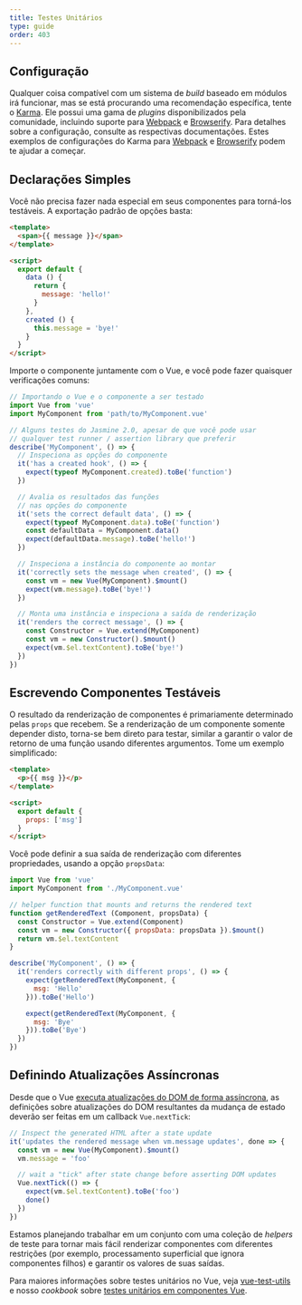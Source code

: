 ```yaml
---
title: Testes Unitários
type: guide
order: 403
---
```


## Configuração

Qualquer coisa compatível com um sistema de _build_ baseado em módulos irá funcionar, mas se está procurando uma recomendação específica, tente o [Karma](http://karma-runner.github.io). Ele possui uma gama de _plugins_ disponibilizados pela comunidade, incluindo suporte para [Webpack](https://github.com/webpack/karma-webpack) e [Browserify](https://github.com/Nikku/karma-browserify). Para detalhes sobre a configuração, consulte as respectivas documentações. Estes exemplos de configurações do Karma para [Webpack](https://github.com/vuejs-templates/webpack/blob/master/template/test/unit/karma.conf.js) e [Browserify](https://github.com/vuejs-templates/browserify/blob/master/template/karma.conf.js) podem te ajudar a começar.

## Declarações Simples

Você não precisa fazer nada especial em seus componentes para torná-los testáveis. A exportação padrão de opções basta:

``` html
<template>
  <span>{{ message }}</span>
</template>

<script>
  export default {
    data () {
      return {
        message: 'hello!'
      }
    },
    created () {
      this.message = 'bye!'
    }
  }
</script>
```

Importe o componente juntamente com o Vue, e você pode fazer quaisquer verificações comuns:

``` js
// Importando o Vue e o componente a ser testado
import Vue from 'vue'
import MyComponent from 'path/to/MyComponent.vue'

// Alguns testes do Jasmine 2.0, apesar de que você pode usar
// qualquer test runner / assertion library que preferir
describe('MyComponent', () => {
  // Inspeciona as opções do componente
  it('has a created hook', () => {
    expect(typeof MyComponent.created).toBe('function')
  })

  // Avalia os resultados das funções
  // nas opções do componente
  it('sets the correct default data', () => {
    expect(typeof MyComponent.data).toBe('function')
    const defaultData = MyComponent.data()
    expect(defaultData.message).toBe('hello!')
  })

  // Inspeciona a instância do componente ao montar
  it('correctly sets the message when created', () => {
    const vm = new Vue(MyComponent).$mount()
    expect(vm.message).toBe('bye!')
  })

  // Monta uma instância e inspeciona a saída de renderização
  it('renders the correct message', () => {
    const Constructor = Vue.extend(MyComponent)
    const vm = new Constructor().$mount()
    expect(vm.$el.textContent).toBe('bye!')
  })
})
```

## Escrevendo Componentes Testáveis

O resultado da renderização de componentes é primariamente determinado pelas `props` que recebem. Se a renderização de um componente somente depender disto, torna-se bem direto para testar, similar a garantir o valor de retorno de uma função usando diferentes argumentos. Tome um exemplo simplificado:

``` html
<template>
  <p>{{ msg }}</p>
</template>

<script>
  export default {
    props: ['msg']
  }
</script>
```
Você pode definir a sua saída de renderização com diferentes propriedades, usando a opção `propsData`:

``` js
import Vue from 'vue'
import MyComponent from './MyComponent.vue'

// helper function that mounts and returns the rendered text
function getRenderedText (Component, propsData) {
  const Constructor = Vue.extend(Component)
  const vm = new Constructor({ propsData: propsData }).$mount()
  return vm.$el.textContent
}

describe('MyComponent', () => {
  it('renders correctly with different props', () => {
    expect(getRenderedText(MyComponent, {
      msg: 'Hello'
    })).toBe('Hello')

    expect(getRenderedText(MyComponent, {
      msg: 'Bye'
    })).toBe('Bye')
  })
})
```

## Definindo Atualizações Assíncronas

Desde que o Vue [executa atualizações do DOM de forma assíncrona](reactivity.html#Async-Update-Queue), as definições sobre atualizações do DOM resultantes da mudança de estado deverão ser feitas em um callback `Vue.nextTick`:

``` js
// Inspect the generated HTML after a state update
it('updates the rendered message when vm.message updates', done => {
  const vm = new Vue(MyComponent).$mount()
  vm.message = 'foo'

  // wait a "tick" after state change before asserting DOM updates
  Vue.nextTick(() => {
    expect(vm.$el.textContent).toBe('foo')
    done()
  })
})
```

Estamos planejando trabalhar em um conjunto com uma coleção de _helpers_ de teste para tornar mais fácil renderizar componentes com diferentes restrições (por exemplo, processamento superficial que ignora componentes filhos) e garantir os valores de suas saídas.

Para maiores informações sobre testes unitários no Vue, veja [vue-test-utils](https://vue-test-utils.vuejs.org/) e nosso _cookbook_ sobre [testes unitários em componentes Vue](https://vuejs.org/v2/cookbook/unit-testing-vue-components.html).
